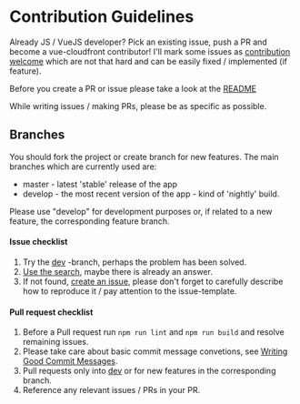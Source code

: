 # Contribution Guidelines

Already JS / VueJS developer? Pick an existing issue, push a PR and become a vue-cloudfront contributor!
I'll mark some issues as [contribution welcome](https://github.com/ovanta/vue-cloudfront/labels/contribution%20welcome) which are not that hard and can be easily fixed / implemented (if feature).

Before you create a PR or issue please take a look at the [README](https://github.com/ovanta/vue-cloudfront/blob/master/README.md)

While writing issues / making PRs, please be as specific as possible.

## Branches
You should fork the project or create branch for new features. The main branches which are currently used are:

* master - latest 'stable' release of the app 
* develop - the most recent version of the app - kind of 'nightly' build.

Please use "develop" for development purposes or, if related to a new feature, the corresponding feature branch.

#### Issue checklist

 1. Try the [dev](https://github.com/ovanta/vue-cloudfront/tree/dev) -branch, perhaps the problem has been solved.
 2. [Use the search](https://github.com/ovanta/vue-cloudfront/search?type=Issues), maybe there is already an answer.
 3. If not found, [create an issue](https://github.com/ovanta/vue-cloudfront/issues/new), please don't forget to carefully describe how to reproduce it / pay attention to the issue-template.

#### Pull request checklist

 1. Before a Pull request run `npm run lint` and `npm run build` and resolve remaining issues.
 2. Please take care about basic commit message convetions, see [Writing Good Commit Messages](https://github.com/erlang/otp/wiki/writing-good-commit-messages).
 3. Pull requests only into [dev](https://github.com/ovanta/vue-cloudfront/tree/dev) or for new features in the corresponding branch.
 4. Reference any relevant issues / PRs in your PR.
 
